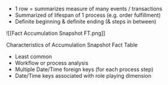 - 1 row = summarizes measure of many events / transactions
- Summarized of lifespan of 1 process (e.g. order fulfillment)
- Definite beginning & definite ending (& steps in between)

![[Fact Accumulation Snapshot FT.png]]

Characteristics of Accumulation Snapshot Fact Table
- Least common
- Workflow or process analysis
- Multiple Date/Time foreign keys (for each process step)
- Date/Time keys associated with role playing dimension
